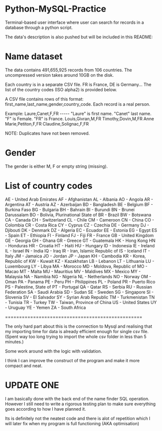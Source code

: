 # Python-MySQL-Practice
 Terminal-based user interface where user can search for records in a database through a python script.

 The data's description is also pushed but will be included in this README:


Name dataset
=========================================

The data contains 491,655,925 records from 106 countries. The uncompressed version takes around 10GB on the disk.

Each country is in a separate CSV file. FR is France, DE is Germany... The list of the country codes (ISO alpha2) is provided below.

A CSV file contains rows of this format: first_name,last_name,gender,country_code. Each record is a real person.

Example:
Laure,Canet,F,FR     ----- "Laure" is first name. "Canet" last name. "F" is Female. "FR" is France.
Louis,Givran,M,FR
Timothy,Dovin,M,FR
Anne Marie,Petiton,F,FR
Claudine,Solignac,F,FR

NOTE: Duplicates have not been removed.

Gender
===================================
The gender is either M, F or empty string (missing).

List of country codes
===================================
AE - United Arab Emirates
AF - Afghanistan
AL - Albania
AO - Angola
AR - Argentina
AT - Austria
AZ - Azerbaijan
BD - Bangladesh
BE - Belgium
BF - Burkina Faso
BG - Bulgaria
BH - Bahrain
BI - Burundi
BN - Brunei Darussalam
BO - Bolivia, Plurinational State of
BR - Brazil
BW - Botswana
CA - Canada
CH - Switzerland
CL - Chile
CM - Cameroon
CN - China
CO - Colombia
CR - Costa Rica
CY - Cyprus
CZ - Czechia
DE - Germany
DJ - Djibouti
DK - Denmark
DZ - Algeria
EC - Ecuador
EE - Estonia
EG - Egypt
ES - Spain
ET - Ethiopia
FI - Finland
FJ - Fiji
FR - France
GB - United Kingdom
GE - Georgia
GH - Ghana
GR - Greece
GT - Guatemala
HK - Hong Kong
HN - Honduras
HR - Croatia
HT - Haiti
HU - Hungary
ID - Indonesia
IE - Ireland
IL - Israel
IN - India
IQ - Iraq
IR - Iran, Islamic Republic of
IS - Iceland
IT - Italy
JM - Jamaica
JO - Jordan
JP - Japan
KH - Cambodia
KR - Korea, Republic of
KW - Kuwait
KZ - Kazakhstan
LB - Lebanon
LT - Lithuania
LU - Luxembourg
LY - Libya
MA - Morocco
MD - Moldova, Republic of
MO - Macao
MT - Malta
MU - Mauritius
MV - Maldives
MX - Mexico
MY - Malaysia
NA - Namibia
NG - Nigeria
NL - Netherlands
NO - Norway
OM - Oman
PA - Panama
PE - Peru
PH - Philippines
PL - Poland
PR - Puerto Rico
PS - Palestine, State of
PT - Portugal
QA - Qatar
RS - Serbia
RU - Russian Federation
SA - Saudi Arabia
SD - Sudan
SE - Sweden
SG - Singapore
SI - Slovenia
SV - El Salvador
SY - Syrian Arab Republic
TM - Turkmenistan
TN - Tunisia
TR - Turkey
TW - Taiwan, Province of China
US - United States
UY - Uruguay
YE - Yemen
ZA - South Africa


=================================================

The only hard part about this is the connection to Mysql and realising that my importing time for data is already efficient enough for single csv file. (Spent way too long trying to import the whole csv folder in less than 5 minutes.)

Some work around with the logic with validation. 

I think I can improve the construct of the program and make it more compact and neat. 





UPDATE ONE
=================================================

I am basically done with the back end of the name finder SQL operation. However I still need to write a rigorous testing plan to make sure everything goes according to how I have planned it.

Its is definitely not the neatest code and there is alot of repetition which I will later fix when my program is full functioning (AKA optimisation)
